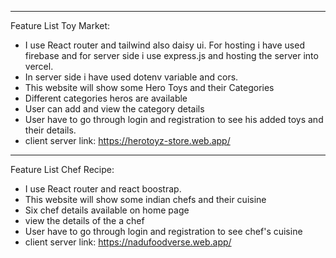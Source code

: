 
***
Feature List Toy Market:
* I use React router and tailwind also daisy ui. For hosting i have used firebase and for server side i use express.js and hosting the server into vercel.
* In server side i have used dotenv variable and cors. 
* This website will show some Hero Toys and their Categories 
* Different categories heros are available
* User can add and view the category details 
* User have to go through login and registration to see his added toys and their details.
* client server link: https://herotoyz-store.web.app/

***
Feature List Chef Recipe:
* I use React router and react boostrap.
* This website will show some indian chefs and their cuisine 
* Six chef details available on home page
* view the details of the a chef 
* User have to go through login and registration to see chef's cuisine 
* client server link: https://nadufoodverse.web.app/
